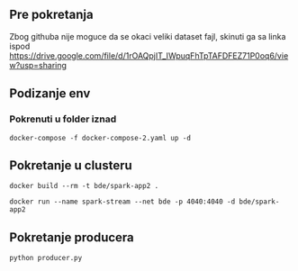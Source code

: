 ## Pre pokretanja
Zbog githuba nije moguce da se okaci veliki dataset fajl, skinuti ga sa linka ispod
https://drive.google.com/file/d/1rOAQpjIT_IWpuqFhTpTAFDFEZ71P0oq6/view?usp=sharing

## Podizanje env
### Pokrenuti u folder iznad
`docker-compose -f docker-compose-2.yaml up -d`

## Pokretanje u clusteru
`docker build --rm -t bde/spark-app2 .`

`docker run --name spark-stream --net bde -p 4040:4040 -d bde/spark-app2`

## Pokretanje producera
`python producer.py`
